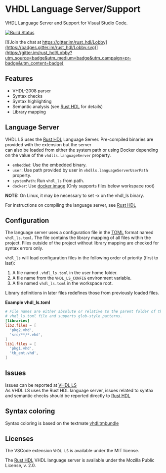 # VHDL Language Server/Support
VHDL Language Server and Support for Visual Studio Code.  

[![Build Status](https://github.com/Bochlin/rust_hdl_vscode/workflows/Package/badge.svg)](https://github.com/Bochlin/rust_hdl_vscode/actions?query=workflow%3A%22Package%22)

[![Join the chat at https://gitter.im/rust_hdl/Lobby](https://badges.gitter.im/rust_hdl/Lobby.svg)](https://gitter.im/rust_hdl/Lobby?utm_source=badge&utm_medium=badge&utm_campaign=pr-badge&utm_content=badge)  

## Features
- VHDL-2008 parser
- Syntax checks
- Syntax highlighting
- Semantic analysis (see [Rust HDL](https://github.com/kraigher/rust_hdl#vhdl-language-server) for details)
- Library mapping

## Language Server
VHDL LS uses the [Rust HDL](https://github.com/kraigher/rust_hdl#vhdl-language-server) 
Language Server. Pre-compiled binaries are provided with the extension but the server  
can also be loaded from either the system path or using Docker depending
on the value of the `vhdlls.languageServer` property.
- `embedded`: Use the embedded binary.
- `user`: Use path provided by user in `vhdlls.languageServerUserPath` property.
- `systemPath`: Run `vhdl_ls` from path.
- `docker`: Use [docker image](https://hub.docker.com/r/kraigher/vhdl_ls) (Only supports files below workspace root)

**NOTE:** On Linux, it may be necessary to set -x on the vhdl_ls binary.  

For instructions on compiling the language server, see 
[Rust HDL](https://github.com/kraigher/rust_hdl)

## Configuration
The language server uses a configuration file in the [TOML](https://github.com/toml-lang/toml) format named `vhdl_ls.toml`.
The file contains the library mapping of all files within the project. Files outside of the project without library mapping are checked for syntax errors only.  
  
`vhdl_ls` will load configuration files in the following order of priority (first to last):
1. A file named `.vhdl_ls.toml` in the user home folder.
2. A file name from the `VHDL_LS_CONFIG` environment variable.
3. A file named `vhdl_ls.toml` in the workspace root.

Library definitions in later files redefines those from previously loaded files.

**Example vhdl_ls.toml**

```toml
# File names are either absolute or relative to the parent folder of the
# vhdl_ls.toml file and supports glob-style patterns.
[libraries]
lib2.files = [
  'pkg2.vhd',
  'src/**/*.vhd',
]
lib1.files = [
  'pkg1.vhd',
  'tb_ent.vhd',
]
```

## Issues
Issues can be reported at [VHDL LS](https://github.com/Bochlin/rust_hdl_vscode)  
As VHDL LS uses the Rust HDL language server, issues related to syntax and
semantic checks should be reported directly to
[Rust HDL](https://github.com/kraigher/rust_hdl)  

## Syntax coloring
Syntax coloring is based on the textmate [vhdl.tmbundle](https://github.com/textmate/vhdl.tmbundle)  

## Licenses
The VSCode extension `VHDL LS` is available under the MIT license.

The [Rust HDL](https://github.com/kraigher/rust_hdl#vhdl-language-server) 
VHDL language server is available under the Mozilla Public
License, v. 2.0.
